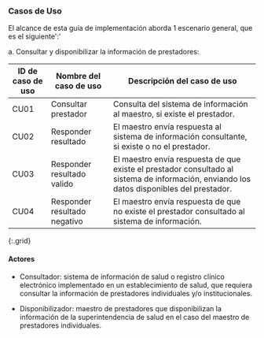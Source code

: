 
### Casos de Uso

El alcance de esta guía de implementación aborda 1 escenario general, que es el siguiente':'

 a. Consultar y disponibilizar la información de prestadores:

|ID de caso de uso|Nombre del caso de uso|Descripción del caso de uso|
|-----------------|----------------------|---------------------------|
|CU01|Consultar prestador|Consulta del sistema de información al maestro, si existe el prestador.|
|CU02|Responder resultado|El maestro envía respuesta al sistema de información consultante, si existe o no el prestador.|
|CU03|Responder resultado valido|El maestro envía respuesta de que existe el prestador consultado al sistema de información, enviando los datos disponibles del prestador.|
|CU04|Responder resultado negativo|El maestro envía respuesta de que no existe el prestador consultado al sistema de información.|
{:.grid}

#### Actores

* Consultador: sistema de información de salud o registro clínico electrónico implementado en un establecimiento de salud, que requiera consultar la información de prestadores individuales y/o institucionales.

* Disponibilizador: maestro de prestadores que disponibilizan la información de la superintendencia de salud en el caso del maestro de prestadores individuales.

